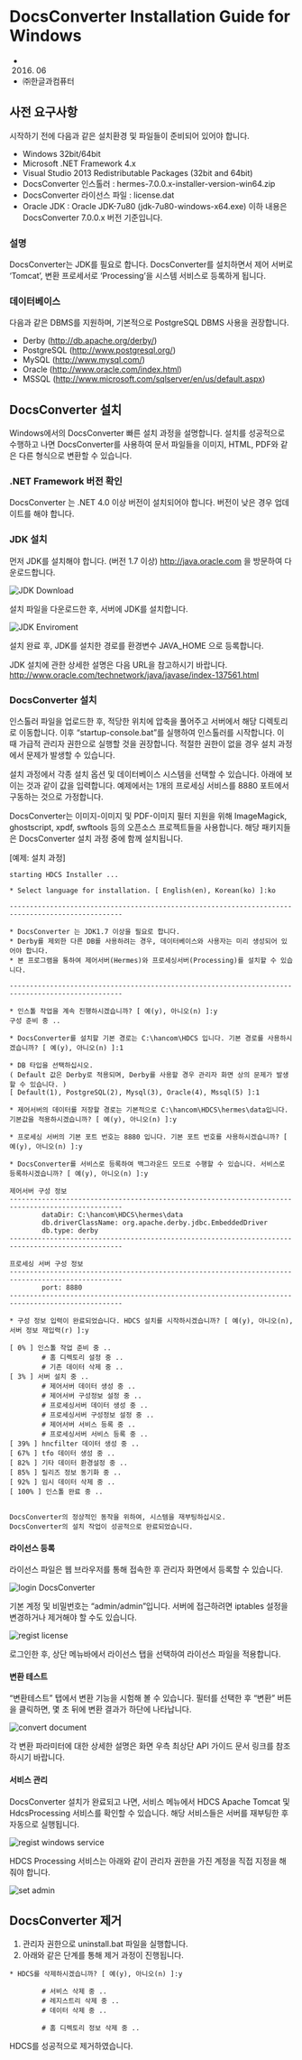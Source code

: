 # DocsConverter Installation Guide for Windows
* 2016. 06
* ㈜한글과컴퓨터


## 사전 요구사항
시작하기 전에 다음과 같은 설치환경 및 파일들이 준비되어 있어야 합니다.
* Windows 32bit/64bit
* Microsoft .NET Framework 4.x
* Visual Studio 2013 Redistributable Packages (32bit and 64bit)
* DocsConverter 인스톨러 : hermes-7.0.0.x-installer-version-win64.zip
* DocsConverter 라이선스 파일 : license.dat
* Oracle JDK : Oracle JDK-7u80 (jdk-7u80-windows-x64.exe)
이하 내용은 DocsConverter 7.0.0.x 버전 기준입니다.

### 설명
DocsConverter는 JDK를 필요로 합니다. 
DocsConverter를 설치하면서 제어 서버로 ‘Tomcat’, 변환 프로세서로 ‘Processing’을 시스템 서비스로 등록하게 됩니다.

### 데이터베이스
다음과 같은 DBMS를 지원하며, 기본적으로 PostgreSQL DBMS 사용을 권장합니다.
* Derby (http://db.apache.org/derby/)
* PostgreSQL (http://www.postgresql.org/)
* MySQL (http://www.mysql.com/)
* Oracle (http://www.oracle.com/index.html)
* MSSQL (http://www.microsoft.com/sqlserver/en/us/default.aspx)

## DocsConverter 설치
Windows에서의 DocsConverter 빠른 설치 과정을 설명합니다. 설치를 성공적으로 수행하고 나면 DocsConverter를 사용하여 문서 파일들을 이미지, HTML, PDF와 같은 다른 형식으로 변환할 수 있습니다.

### .NET Framework 버전 확인
DocsConverter 는 .NET 4.0 이상 버전이 설치되어야 합니다. 버전이 낮은 경우 업데이트를 해야 합니다.

### JDK 설치
먼저 JDK를 설치해야 합니다. (버전 1.7 이상) http://java.oracle.com 을 방문하여 다운로드합니다.

![JDK Download](images/w_1.png)

설치 파일을 다운로드한 후, 서버에 JDK를 설치합니다.

![JDK Enviroment](images/w_2.png)

설치 완료 후, JDK를 설치한 경로를 환경변수 JAVA_HOME 으로 등록합니다.


JDK 설치에 관한 상세한 설명은 다음 URL을 참고하시기 바랍니다.
http://www.oracle.com/technetwork/java/javase/index-137561.html


### DocsConverter 설치
인스톨러 파일을 업로드한 후, 적당한 위치에 압축을 풀어주고 서버에서 해당 디렉토리로 이동합니다. 이후 “startup-console.bat”를 실행하여 인스톨러를 시작합니다. 이 때 가급적 관리자 권한으로 실행할 것을 권장합니다. 적절한 권한이 없을 경우 설치 과정에서 문제가 발생할 수 있습니다.

설치 과정에서 각종 설치 옵션 및 데이터베이스 시스템을 선택할 수 있습니다. 아래에 보이는 것과 같이 값을 입력합니다. 예제에서는 1개의 프로세싱 서비스를 8880 포트에서 구동하는 것으로 가정합니다.

DocsConverter는 이미지-이미지 및 PDF-이미지 필터 지원을 위해 ImageMagick, ghostscript, xpdf, swftools 등의 오픈소스 프로젝트들을 사용합니다. 해당 패키지들은 DocsConverter 설치 과정 중에 함께 설치됩니다.

[예제: 설치 과정] 
```
starting HDCS Installer ...

* Select language for installation. [ English(en), Korean(ko) ]:ko

--------------------------------------------------------------------------------------------------

* DocsConverter 는 JDK1.7 이상을 필요로 합니다.
* Derby를 제외한 다른 DB를 사용하려는 경우, 데이터베이스와 사용자는 미리 생성되어 있어야 합니다.
* 본 프로그램을 통하여 제어서버(Hermes)와 프로세싱서버(Processing)를 설치할 수 있습니다.

--------------------------------------------------------------------------------------------------

* 인스톨 작업을 계속 진행하시겠습니까? [ 예(y), 아니오(n) ]:y
구성 준비 중 ..

* DocsConverter를 설치할 기본 경로는 C:\hancom\HDCS 입니다. 기본 경로를 사용하시겠습니까? [ 예(y), 아니오(n) ]:1

* DB 타입을 선택하십시오.
( Default 값은 Derby로 적용되며, Derby를 사용할 경우 관리자 화면 상의 문제가 발생할 수 있습니다. )
[ Default(1), PostgreSQL(2), Mysql(3), Oracle(4), Mssql(5) ]:1

* 제어서버의 데이터를 저장할 경로는 기본적으로 C:\hancom\HDCS\hermes\data입니다.
기본값을 적용하시겠습니까? [ 예(y), 아니오(n) ]:y

* 프로세싱 서버의 기본 포트 번호는 8880 입니다. 기본 포트 번호를 사용하시겠습니까? [ 예(y), 아니오(n) ]:y

* DocsConverter를 서비스로 등록하여 백그라운드 모드로 수행할 수 있습니다. 서비스로 등록하시겠습니까? [ 예(y), 아니오(n) ]:y

제어서버 구성 정보
--------------------------------------------------------------------------------------------------
        dataDir: C:\hancom\HDCS\hermes\data
        db.driverClassName: org.apache.derby.jdbc.EmbeddedDriver
        db.type: derby
--------------------------------------------------------------------------------------------------

프로세싱 서버 구성 정보
--------------------------------------------------------------------------------------------------
        port: 8880
--------------------------------------------------------------------------------------------------

* 구성 정보 입력이 완료되었습니다. HDCS 설치를 시작하시겠습니까? [ 예(y), 아니오(n), 서버 정보 재입력(r) ]:y

[ 0% ] 인스톨 작업 준비 중 ..
        # 홈 디렉토리 설정 중 ..
        # 기존 데이터 삭제 중 ..
[ 3% ] 서버 설치 중 ..
        # 제어서버 데이터 생성 중 ..
        # 제어서버 구성정보 설정 중 ..
        # 프로세싱서버 데이터 생성 중 ..
        # 프로세싱서버 구성정보 설정 중 ..
        # 제어서버 서비스 등록 중 ..
        # 프로세싱서버 서비스 등록 중 ..
[ 39% ] hncfilter 데이터 생성 중 ..
[ 67% ] tfo 데이터 생성 중 ..
[ 82% ] 기타 데이터 환경설정 중 ..
[ 85% ] 릴리즈 정보 동기화 중 ..
[ 92% ] 임시 데이터 삭제 중 ..
[ 100% ] 인스톨 완료 중 ..


DocsConverter의 정상적인 동작을 위하여, 시스템을 재부팅하십시오.
DocsConverter의 설치 작업이 성공적으로 완료되었습니다.
```

#### 라이선스 등록
라이선스 파일은 웹 브라우저를 통해 접속한 후 관리자 화면에서 등록할 수 있습니다.

![login DocsConverter](images/w_3.png)


기본 계정 및 비밀번호는 “admin/admin”입니다. 
서버에 접근하려면 iptables 설정을 변경하거나 제거해야 할 수도 있습니다.

![regist license](images/w_4.png)

로그인한 후, 상단 메뉴바에서 라이선스 탭을 선택하여 라이선스 파일을 적용합니다.

#### 변환 테스트

“변환테스트” 탭에서 변환 기능을 시험해 볼 수 있습니다. 필터를 선택한 후 “변환” 버튼을 클릭하면, 몇 초 뒤에 변환 결과가 하단에 나타납니다. 

![convert document](images/w_5.png)

각 변환 파라미터에 대한 상세한 설명은 화면 우측 최상단 API 가이드 문서 링크를 참조하시기 바랍니다.

#### 서비스 관리

DocsConverter 설치가 완료되고 나면, 서비스 메뉴에서 HDCS Apache Tomcat 및 HdcsProcessing 서비스를 확인할 수 있습니다. 해당 서비스들은 서버를 재부팅한 후 자동으로 실행됩니다.

![regist windows service](images/w_6.png)

HDCS Processing 서비스는 아래와 같이 관리자 권한을 가진 계정을 직접 지정을 해줘야 합니다.

![set admin](images/w_7.png)


## DocsConverter 제거
1. 관리자 권한으로 uninstall.bat 파일을 실행합니다.
2. 아래와 같은 단계를 통해 제거 과정이 진행됩니다.

```
* HDCS를 삭제하시겠습니까? [ 예(y), 아니오(n) ]:y

        # 서비스 삭제 중 ..
        # 레지스트리 삭제 중 ..
        # 데이터 삭제 중 ..

        # 홈 디렉토리 정보 삭제 중 ..
```
HDCS를 성공적으로 제거하였습니다.
